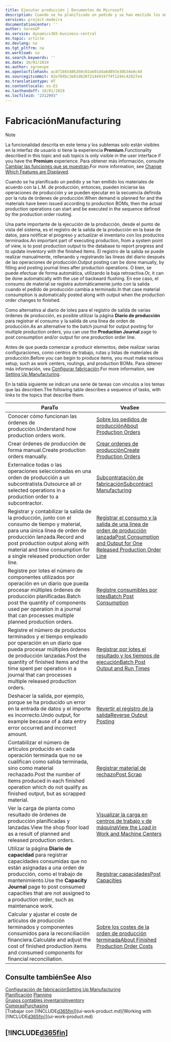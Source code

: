 ```yaml
---
title: Ejecutar producción | Documentos de Microsoft
description: Cuando se ha planificado un pedido y se han emitido los materiales de acuerdo con la L.M. de producción, entonces, pueden iniciarse las operaciones de producción y se pueden ejecutar en la secuencia definida por la ruta de órdenes de producción.
services: project-madeira
documentationcenter: ''
author: SorenGP
ms.service: dynamics365-business-central
ms.topic: article
ms.devlang: na
ms.tgt_pltfrm: na
ms.workload: na
ms.search.keywords: ''
ms.date: 10/01/2019
ms.author: sgroespe
ms.openlocfilehash: ac871665486260c02ab01dda8d893e30b34e8c4d
ms.sourcegitcommit: 02e704bc3e01d62072144919774f1244c42827e4
ms.translationtype: HT
ms.contentlocale: es-ES
ms.lasthandoff: 10/01/2019
ms.locfileid: "2312993"
---
```

# <a name="manufacturing"></a><span data-ttu-id="2bc78-103">Fabricación</span><span class="sxs-lookup"><span data-stu-id="2bc78-103">Manufacturing</span></span>
> [!NOTE]
> <span data-ttu-id="2bc78-104">La funcionalidad descrita en este tema y los subtemas solo están visibles en la interfaz de usuario si tiene la experiencia **Premium**.</span><span class="sxs-lookup"><span data-stu-id="2bc78-104">Functionality described in this topic and sub topics is only visible in the user interface if you have the **Premium** experience.</span></span> <span data-ttu-id="2bc78-105">Para obtener más información, consulte [Cambiar las funciones que se muestran](ui-experiences.md).</span><span class="sxs-lookup"><span data-stu-id="2bc78-105">For more information, see [Change Which Features are Displayed](ui-experiences.md).</span></span>

<span data-ttu-id="2bc78-106">Cuando se ha planificado un pedido y se han emitido los materiales de acuerdo con la L.M. de producción, entonces, pueden iniciarse las operaciones de producción y se pueden ejecutar en la secuencia definida por la ruta de órdenes de producción.</span><span class="sxs-lookup"><span data-stu-id="2bc78-106">When demand is planned for and the materials have been issued according to production BOMs, then the actual production operations can start and be executed in the sequence defined by the production order routing.</span></span>  

<span data-ttu-id="2bc78-107">Una parte importante de la ejecución de la producción, desde el punto de vista del sistema, es el registro de la salida de la producción en la base de datos, para notificar el progreso y actualizar el inventario con los productos terminados.</span><span class="sxs-lookup"><span data-stu-id="2bc78-107">An important part of executing production, from a system point of view, is to post production output to the database to report progress and to update inventory with the finished items.</span></span> <span data-ttu-id="2bc78-108">El registro de la salida se puede realizar manualmente, rellenando y registrando las líneas del diario después de las operaciones de producción.</span><span class="sxs-lookup"><span data-stu-id="2bc78-108">Output posting can be done manually, by filling and posting journal lines after production operations.</span></span> <span data-ttu-id="2bc78-109">O bien, se puede efectuar de forma automática, utilizando la baja retroactiva.</span><span class="sxs-lookup"><span data-stu-id="2bc78-109">Or, it can be done automatically with the use of backward flushing.</span></span> <span data-ttu-id="2bc78-110">En ese caso, el consumo de material se registra automáticamente junto con la salida cuando el pedido de producción cambia a terminado.</span><span class="sxs-lookup"><span data-stu-id="2bc78-110">In that case material consumption is automatically posted along with output when the production order changes to finished.</span></span>  

<span data-ttu-id="2bc78-111">Como alternativa al diario de lotes para el registro de salida de varias órdenes de producción, es posible utilizar la página **Diario de producción** para registrar el consumo y la salida de una línea de orden de producción.</span><span class="sxs-lookup"><span data-stu-id="2bc78-111">As an alternative to the batch journal for output posting for multiple production orders, you can use the **Production Journal** page to post consumption and/or output for one production order line.</span></span>

<span data-ttu-id="2bc78-112">Antes de que pueda comenzar a producir elementos, debe realizar varias configuraciones, como centros de trabajo, rutas y listas de materiales de producción.</span><span class="sxs-lookup"><span data-stu-id="2bc78-112">Before you can begin to produce items, you must make various setup, such as work centers, routings, and production BOMs.</span></span> <span data-ttu-id="2bc78-113">Para obtener más información, vea [Configurar fabricación](production-configure-production-processes.md).</span><span class="sxs-lookup"><span data-stu-id="2bc78-113">For more information, see [Setting Up Manufacturing](production-configure-production-processes.md).</span></span>

<span data-ttu-id="2bc78-114">En la tabla siguiente se indican una serie de tareas con vínculos a los temas que las describen.</span><span class="sxs-lookup"><span data-stu-id="2bc78-114">The following table describes a sequence of tasks, with links to the topics that describe them.</span></span>   

|<span data-ttu-id="2bc78-115">**Para**</span><span class="sxs-lookup"><span data-stu-id="2bc78-115">**To**</span></span>|<span data-ttu-id="2bc78-116">**Vea**</span><span class="sxs-lookup"><span data-stu-id="2bc78-116">**See**</span></span>|  
|------------|-------------|  
|<span data-ttu-id="2bc78-117">Conocer cómo funcionan las órdenes de producción.</span><span class="sxs-lookup"><span data-stu-id="2bc78-117">Understand how production orders work.</span></span>|[<span data-ttu-id="2bc78-118">Sobre los pedidos de producción</span><span class="sxs-lookup"><span data-stu-id="2bc78-118">About Production Orders</span></span>](production-about-production-orders.md)|
|<span data-ttu-id="2bc78-119">Crear órdenes de producción de forma manual.</span><span class="sxs-lookup"><span data-stu-id="2bc78-119">Create production orders manually.</span></span>|[<span data-ttu-id="2bc78-120">Crear ordenes de producción</span><span class="sxs-lookup"><span data-stu-id="2bc78-120">Create Production Orders</span></span>](production-how-to-create-production-orders.md)|
|<span data-ttu-id="2bc78-121">Externalice todas o las operaciones seleccionadas en una orden de producción a un subcontratista.</span><span class="sxs-lookup"><span data-stu-id="2bc78-121">Outsource all or selected operations in a production order to a subcontractor.</span></span>|[<span data-ttu-id="2bc78-122">Subcontratación de fabricación</span><span class="sxs-lookup"><span data-stu-id="2bc78-122">Subcontract Manufacturing</span></span>](production-how-to-subcontract-manufacturing.md)|
|<span data-ttu-id="2bc78-123">Registrar y contabilizar la salida de la producción, junto con el consumo de tiempo y material, para una única línea de orden de producción lanzada.</span><span class="sxs-lookup"><span data-stu-id="2bc78-123">Record and post production output along with material and time consumption for a single released production order line.</span></span>|[<span data-ttu-id="2bc78-124">Registrar el consumo y la salida de una línea de orden de producción lanzada</span><span class="sxs-lookup"><span data-stu-id="2bc78-124">Post Consumption and Output for One Released Production Order Line</span></span>](production-how-to-register-consumption-and-output.md)|  
|<span data-ttu-id="2bc78-125">Registre por lotes el número de componentes utilizados por operación en un diario que pueda procesar múltiples órdenes de producción planificadas.</span><span class="sxs-lookup"><span data-stu-id="2bc78-125">Batch post the quantity of components used per operation in a journal that can processes multiple planned production orders.</span></span>|[<span data-ttu-id="2bc78-126">Registre consumibles por lotes</span><span class="sxs-lookup"><span data-stu-id="2bc78-126">Batch Post Consumption</span></span>](production-how-to-post-consumption.md)|
|<span data-ttu-id="2bc78-127">Registre el número de productos terminados y el tiempo empleado por operación en un diario que pueda procesar múltiples órdenes de producción lanzadas.</span><span class="sxs-lookup"><span data-stu-id="2bc78-127">Post the quantity of finished items and the time spent per operation in a journal that can processes multiple released production orders.</span></span>|[<span data-ttu-id="2bc78-128">Registrar por lotes el resultado y los tiempos de ejecución</span><span class="sxs-lookup"><span data-stu-id="2bc78-128">Batch Post Output and Run Times</span></span>](production-how-to-post-output-quantity.md)|
|<span data-ttu-id="2bc78-129">Deshacer la salida, por ejemplo, porque se ha producido un error en la entrada de datos y el importe es incorrecto.</span><span class="sxs-lookup"><span data-stu-id="2bc78-129">Undo output, for example because of a data entry error occurred and incorrect amount.</span></span>  |[<span data-ttu-id="2bc78-130">Revertir el registro de la salida</span><span class="sxs-lookup"><span data-stu-id="2bc78-130">Reverse Output Posting</span></span>](production-how-to-reverse-output-posting.md)|  
|<span data-ttu-id="2bc78-131">Contabilizar el número de artículos producido en cada operación terminada que no se cualifican como salida terminada, sino como material rechazado.</span><span class="sxs-lookup"><span data-stu-id="2bc78-131">Post the number of items produced in each finished operation which do not qualify as finished output, but as scrapped material.</span></span>|[<span data-ttu-id="2bc78-132">Registrar material de rechazo</span><span class="sxs-lookup"><span data-stu-id="2bc78-132">Post Scrap</span></span>](production-how-to-post-scrap.md)|
|<span data-ttu-id="2bc78-133">Ver la carga de planta como resultado de órdenes de producción planificadas y lanzadas.</span><span class="sxs-lookup"><span data-stu-id="2bc78-133">View the shop floor load as a result of planned and released production orders.</span></span>|[<span data-ttu-id="2bc78-134">Visualizar la carga en centros de trabajo y de máquina</span><span class="sxs-lookup"><span data-stu-id="2bc78-134">View the Load in Work and Machine Centers</span></span>](production-how-to-view-the-load-on-work-centers.md)|      
|<span data-ttu-id="2bc78-135">Utilizar la página **Diario de capacidad** para registrar capacidades consumidas que no están asignadas a una orden de producción, como el trabajo de mantenimiento.</span><span class="sxs-lookup"><span data-stu-id="2bc78-135">Use the **Capacity Journal** page to post consumed capacities that are not assigned to a production order, such as maintenance work.</span></span>|[<span data-ttu-id="2bc78-136">Registrar capacidades</span><span class="sxs-lookup"><span data-stu-id="2bc78-136">Post Capacities</span></span>](production-how-to-post-capacities.md)|  
|<span data-ttu-id="2bc78-137">Calcular y ajustar el coste de artículos de producción terminados y componentes consumidos para la reconciliación financiera.</span><span class="sxs-lookup"><span data-stu-id="2bc78-137">Calculate and adjust the cost of finished production items and consumed components for financial reconciliation.</span></span>|[<span data-ttu-id="2bc78-138">Sobre los costes de la orden de producción terminada</span><span class="sxs-lookup"><span data-stu-id="2bc78-138">About Finished Production Order Costs</span></span>](finance-about-finished-production-order-costs.md)|  

## <a name="see-also"></a><span data-ttu-id="2bc78-139">Consulte también</span><span class="sxs-lookup"><span data-stu-id="2bc78-139">See Also</span></span>  
[<span data-ttu-id="2bc78-140">Configuración de fabricación</span><span class="sxs-lookup"><span data-stu-id="2bc78-140">Setting Up Manufacturing</span></span>](production-configure-production-processes.md)  
<span data-ttu-id="2bc78-141">[Planificación](production-planning.md)    </span><span class="sxs-lookup"><span data-stu-id="2bc78-141">[Planning](production-planning.md)    </span></span>  
[<span data-ttu-id="2bc78-142">Grupos contables inventario</span><span class="sxs-lookup"><span data-stu-id="2bc78-142">Inventory</span></span>](inventory-manage-inventory.md)  
[<span data-ttu-id="2bc78-143">Compras</span><span class="sxs-lookup"><span data-stu-id="2bc78-143">Purchasing</span></span>](purchasing-manage-purchasing.md)  
<span data-ttu-id="2bc78-144">[Trabajar con [!INCLUDE[d365fin](includes/d365fin_md.md)]](ui-work-product.md)</span><span class="sxs-lookup"><span data-stu-id="2bc78-144">[Working with [!INCLUDE[d365fin](includes/d365fin_md.md)]](ui-work-product.md)</span></span>

## [!INCLUDE[d365fin](includes/free_trial_md.md)]  
